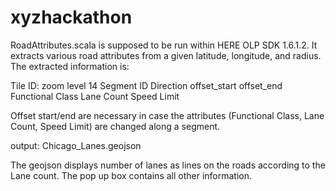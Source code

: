 # xyzhackathon

RoadAttributes.scala is supposed to be run within HERE OLP SDK 1.6.1.2.
It extracts various road attributes from a given latitude, longitude, and radius.
The extracted information is:

Tile ID: zoom level 14
Segment ID
Direction
offset_start
offset_end
Functional Class
Lane Count
Speed Limit

Offset start/end are necessary in case the attributes (Functional Class, Lane Count, Speed Limit) are changed along a segment.

output: Chicago_Lanes.geojson

The geojson displays number of lanes as lines on the roads according to the Lane count. The pop up box contains all other information.
